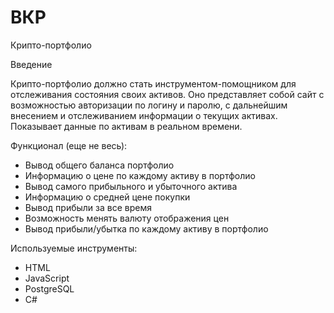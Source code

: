 # ВКР

Крипто-портфолио

Введение

Крипто-портфолио должно стать инструментом-помощником для отслеживания состояния своих активов.
Оно представляет собой сайт с возможностью авторизации по логину и паролю, с дальнейшим внесением и отслеживанием информации о текущих активах. Показывает данные по активам в реальном времени.

Функционал (еще не весь):
- Вывод общего баланса портфолио
- Информацию о цене по каждому активу в портфолио
- Вывод самого прибыльного и убыточного актива
- Информацию о средней цене покупки
- Вывод прибыли за все время
- Возможность менять валюту отображения цен
- Вывод прибыли/убытка по каждому активу в портфолио


Используемые инструменты:
- HTML
- JavaScript
- PostgreSQL
- C#

